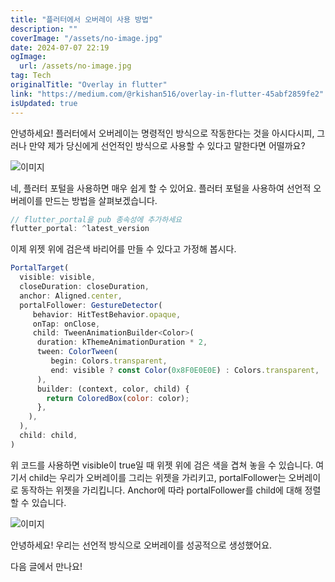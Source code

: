 ```yaml
---
title: "플러터에서 오버레이 사용 방법"
description: ""
coverImage: "/assets/no-image.jpg"
date: 2024-07-07 22:19
ogImage: 
  url: /assets/no-image.jpg
tag: Tech
originalTitle: "Overlay in flutter"
link: "https://medium.com/@rkishan516/overlay-in-flutter-45abf2859fe2"
isUpdated: true
---
```




안녕하세요! 플러터에서 오버레이는 명령적인 방식으로 작동한다는 것을 아시다시피, 그러나 만약 제가 당신에게 선언적인 방식으로 사용할 수 있다고 말한다면 어떨까요?

![이미지](https://miro.medium.com/v2/resize:fit:996/1*VnOvOp07Y--0x3SoJNTaHg.gif)

네, 플러터 포털을 사용하면 매우 쉽게 할 수 있어요. 플러터 포털을 사용하여 선언적 오버레이를 만드는 방법을 살펴보겠습니다.

```js
// flutter_portal을 pub 종속성에 추가하세요
flutter_portal: ^latest_version
```

<div class="content-ad"></div>

이제 위젯 위에 검은색 바리어를 만들 수 있다고 가정해 봅시다.

```js
PortalTarget(
  visible: visible,
  closeDuration: closeDuration,
  anchor: Aligned.center,
  portalFollower: GestureDetector(
     behavior: HitTestBehavior.opaque,
     onTap: onClose,
     child: TweenAnimationBuilder<Color>(
      duration: kThemeAnimationDuration * 2,
      tween: ColorTween(
         begin: Colors.transparent,
         end: visible ? const Color(0x8F0E0E0E) : Colors.transparent,
      ),
      builder: (context, color, child) {
        return ColoredBox(color: color);
      },
    ),
  ),
  child: child,
)
```

위 코드를 사용하면 visible이 true일 때 위젯 위에 검은 색을 겹쳐 놓을 수 있습니다. 여기서 child는 우리가 오버레이를 그리는 위젯을 가리키고, portalFollower는 오버레이로 동작하는 위젯을 가리킵니다. Anchor에 따라 portalFollower를 child에 대해 정렬할 수 있습니다.

![이미지](https://miro.medium.com/v2/resize:fit:1000/1*4MW3FF2xspdPHLlbu-1Zcw.gif)

<div class="content-ad"></div>

안녕하세요! 우리는 선언적 방식으로 오버레이를 성공적으로 생성했어요.

다음 글에서 만나요!
